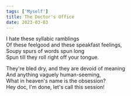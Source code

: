 ```yaml
---  
tags: ['Myself']
title: The Doctor's Office
date: 2023-03-03
---
```


I hate these syllabic ramblings  
Of these feelgood and these speakfast feelings,  
Soupy spurs of words spun long  
Spun till they roll right off your tongue.

They're bled dry, and they are devoid of meaning  
And anything vaguely human-seeming,  
What in heaven's name is the obsession?  
Hey doc, I'm done, let's call this session!
